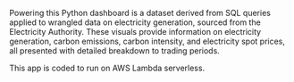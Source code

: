 Powering this Python dashboard is a dataset derived from SQL queries applied to wrangled data on electricity generation, 
sourced from the Electricity Authority. These visuals provide information on electricity generation, carbon emissions, 
carbon intensity, and electricity spot prices, all presented with detailed breakdown to trading periods.

This app is coded to run on AWS Lambda serverless. 
